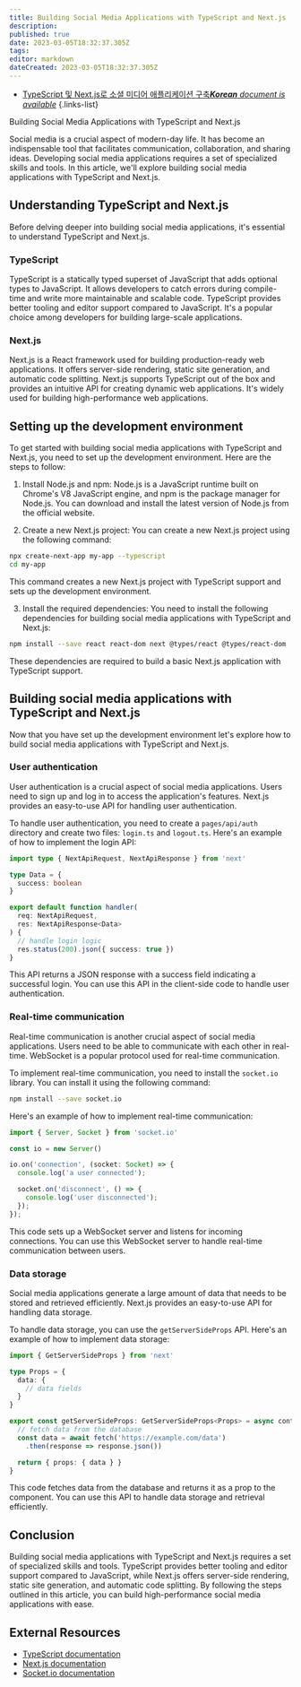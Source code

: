 ```yaml
---
title: Building Social Media Applications with TypeScript and Next.js
description: 
published: true
date: 2023-03-05T18:32:37.305Z
tags: 
editor: markdown
dateCreated: 2023-03-05T18:32:37.305Z
---
```


- [TypeScript 및 Next.js로 소셜 미디어 애플리케이션 구축***Korean** document is available*](/ko/Knowledge-base/TypeScript/building-social-media-applications-with-typescript-and-next-js)
{.links-list}

Building Social Media Applications with TypeScript and Next.js

Social media is a crucial aspect of modern-day life. It has become an indispensable tool that facilitates communication, collaboration, and sharing ideas. Developing social media applications requires a set of specialized skills and tools. In this article, we'll explore building social media applications with TypeScript and Next.js.

## Understanding TypeScript and Next.js

Before delving deeper into building social media applications, it's essential to understand TypeScript and Next.js.

### TypeScript

TypeScript is a statically typed superset of JavaScript that adds optional types to JavaScript. It allows developers to catch errors during compile-time and write more maintainable and scalable code. TypeScript provides better tooling and editor support compared to JavaScript. It's a popular choice among developers for building large-scale applications.

### Next.js

Next.js is a React framework used for building production-ready web applications. It offers server-side rendering, static site generation, and automatic code splitting. Next.js supports TypeScript out of the box and provides an intuitive API for creating dynamic web applications. It's widely used for building high-performance web applications.

## Setting up the development environment

To get started with building social media applications with TypeScript and Next.js, you need to set up the development environment. Here are the steps to follow:

1. Install Node.js and npm: Node.js is a JavaScript runtime built on Chrome's V8 JavaScript engine, and npm is the package manager for Node.js. You can download and install the latest version of Node.js from the official website.

2. Create a new Next.js project: You can create a new Next.js project using the following command:

```bash
npx create-next-app my-app --typescript
cd my-app
```

This command creates a new Next.js project with TypeScript support and sets up the development environment.

3. Install the required dependencies: You need to install the following dependencies for building social media applications with TypeScript and Next.js:

```bash
npm install --save react react-dom next @types/react @types/react-dom
```

These dependencies are required to build a basic Next.js application with TypeScript support.

## Building social media applications with TypeScript and Next.js

Now that you have set up the development environment let's explore how to build social media applications with TypeScript and Next.js.

### User authentication

User authentication is a crucial aspect of social media applications. Users need to sign up and log in to access the application's features. Next.js provides an easy-to-use API for handling user authentication.

To handle user authentication, you need to create a `pages/api/auth` directory and create two files: `login.ts` and `logout.ts`. Here's an example of how to implement the login API:

```typescript
import type { NextApiRequest, NextApiResponse } from 'next'

type Data = {
  success: boolean
}

export default function handler(
  req: NextApiRequest,
  res: NextApiResponse<Data>
) {
  // handle login logic
  res.status(200).json({ success: true })
}
```

This API returns a JSON response with a success field indicating a successful login. You can use this API in the client-side code to handle user authentication.

### Real-time communication

Real-time communication is another crucial aspect of social media applications. Users need to be able to communicate with each other in real-time. WebSocket is a popular protocol used for real-time communication.

To implement real-time communication, you need to install the `socket.io` library. You can install it using the following command:

```bash
npm install --save socket.io
```

Here's an example of how to implement real-time communication:

```typescript
import { Server, Socket } from 'socket.io'

const io = new Server()

io.on('connection', (socket: Socket) => {
  console.log('a user connected');

  socket.on('disconnect', () => {
    console.log('user disconnected');
  });
});
```

This code sets up a WebSocket server and listens for incoming connections. You can use this WebSocket server to handle real-time communication between users.

### Data storage

Social media applications generate a large amount of data that needs to be stored and retrieved efficiently. Next.js provides an easy-to-use API for handling data storage.

To handle data storage, you can use the `getServerSideProps` API. Here's an example of how to implement data storage:

```typescript
import { GetServerSideProps } from 'next'

type Props = {
  data: {
    // data fields
  }
}

export const getServerSideProps: GetServerSideProps<Props> = async context => {
  // fetch data from the database
  const data = await fetch('https://example.com/data')
    .then(response => response.json())

  return { props: { data } }
}
```

This code fetches data from the database and returns it as a prop to the component. You can use this API to handle data storage and retrieval efficiently.

## Conclusion

Building social media applications with TypeScript and Next.js requires a set of specialized skills and tools. TypeScript provides better tooling and editor support compared to JavaScript, while Next.js offers server-side rendering, static site generation, and automatic code splitting. By following the steps outlined in this article, you can build high-performance social media applications with ease.

## External Resources

- [TypeScript documentation](https://www.typescriptlang.org/docs/)
- [Next.js documentation](https://nextjs.org/docs)
- [Socket.io documentation](https://socket.io/docs/v4)
